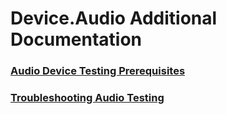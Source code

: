 # Device.Audio Additional Documentation
### [Audio Device Testing Prerequisites](audio-device-testing-prerequisites.md)
### [Troubleshooting Audio Testing](troubleshooting-audio-testing.md)
